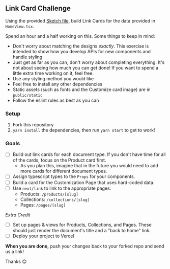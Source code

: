 
## Link Card Challenge

Using the provided [Sketch file](https://www.dropbox.com/s/fupmqvi363vluft/SK-code-challenge.sketch?dl=0), build Link Cards for the data provided in `HomeView.tsx`.

Spend an hour and a half working on this. Some things to keep in mind:

- Don't worry about matching the designs *exactly*. This exercise is intended to show how you develop APIs for new components and handle styling
- Just get as far as you can, don't worry about completing everything. It's not about seeing how much you can get done! If you want to spend a little extra time working on it, feel free.
- Use any styling method you would like
- Feel free to install any other dependencies
- Static assets (such as fonts and the Customize card image) are in `public/static`
- Follow the eslint rules as best as you can

### Setup

1. Fork this repository
2. `yarn install` the dependencies, then run `yarn start` to get to work!

### Goals

- [ ] Build out link cards for each document type. If you don't have time for all of the cards, focus on the Product card first.
   - As you plan this, imagine that in the future you would need to add more cards for different document types.
- [ ] Assign typescript types to the `Props` for your components.
- [ ] Build a card for the Customization Page that uses hard-coded data.
- [ ] Use `next/link` to link to the appropriate pages:
  - Products: `/products/[slug]`
  - Collections: `/collections/[slug]`
  - Pages: `/pages/[slug]`

*Extra Credit*

- [ ] Set up pages & views for Products, Collections, and Pages. These should just render the document's title and a "back to home" link.
- [ ] Deploy your project to Vercel

**When you are done,** push your changes back to your forked repo and send us a link!

Thanks 😊


